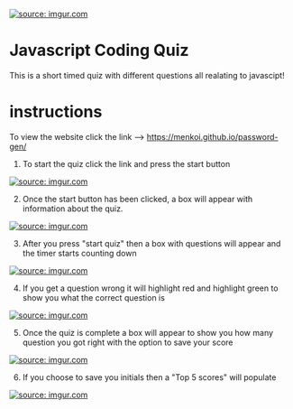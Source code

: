 <a href="https://imgur.com/26Tj3u2"><img src="https://i.imgur.com/26Tj3u2.png" title="source: imgur.com" /></a>

# Javascript Coding Quiz
This is a short timed quiz with different questions all realating to javascipt!

# instructions 
To view the website click the link --> 
https://menkoi.github.io/password-gen/

1. To start the quiz click the link and press the start button

<a href="https://imgur.com/2IB6kW7"><img src="https://i.imgur.com/2IB6kW7.png" title="source: imgur.com" /></a>


2. Once the start button has been clicked, a box will appear with information about the quiz.

<a href="https://imgur.com/wV9Q7n3"><img src="https://i.imgur.com/wV9Q7n3.png" title="source: imgur.com" /></a>

3. After you press "start quiz" then a box with questions will appear and the timer starts counting down

<a href="https://imgur.com/mPIFOir"><img src="https://i.imgur.com/mPIFOir.png" title="source: imgur.com" /></a>

4. If you get a question wrong it will highlight red and highlight green to show you what the correct question is

<a href="https://imgur.com/KHzwBqw"><img src="https://i.imgur.com/KHzwBqw.png" title="source: imgur.com" /></a>

5. Once the quiz is complete a box will appear to show you how many question you got right with the option to save your score

<a href="https://imgur.com/g68dTpp"><img src="https://i.imgur.com/g68dTpp.png" title="source: imgur.com" /></a>

6. If you choose to save you initials then a "Top 5 scores" will populate

<a href="https://imgur.com/XBCGBHp"><img src="https://i.imgur.com/XBCGBHp.png" title="source: imgur.com" /></a>
